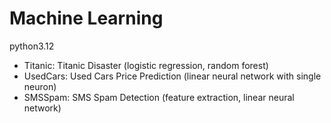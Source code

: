 # Machine Learning

python3.12

- Titanic: Titanic Disaster  (logistic regression, random forest)
- UsedCars: Used Cars Price Prediction (linear neural network with single neuron)
- SMSSpam: SMS Spam Detection (feature extraction, linear neural network)